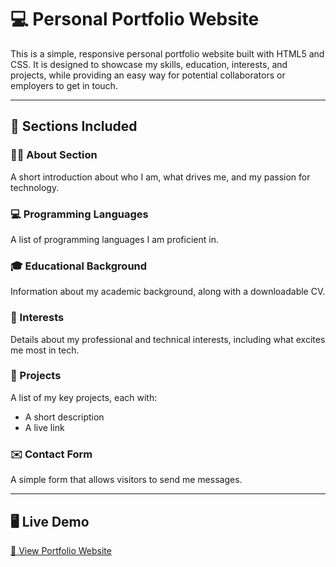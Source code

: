 # 💻 Personal Portfolio Website

This is a simple, responsive personal portfolio website built with HTML5 and CSS. It is designed to showcase my skills, education, interests, and projects,
while providing an easy way for potential collaborators or employers to get in touch.

---

## 📄 Sections Included

### 🧑‍💼 About Section
A short introduction about who I am, what drives me, and my passion for technology.

### 💻 Programming Languages
A list of programming languages I am proficient in.

### 🎓 Educational Background
Information about my academic background, along with a downloadable CV.

### 🚀 Interests
Details about my professional and technical interests, including what excites me most in tech.

### 📂 Projects
A list of my key projects, each with:
- A short description
- A live link

### ✉️ Contact Form
A simple form that allows visitors to send me messages.

---

## 🖥️ Live Demo

[🔗 View Portfolio Website](https://golden-pithivier-73c64b.netlify.app/)  


